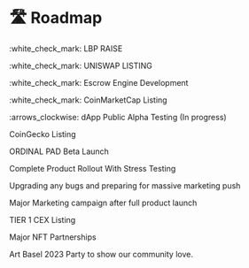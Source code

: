 # 🛣 Roadmap

:white\_check\_mark: LBP RAISE

:white\_check\_mark: UNISWAP LISTING

:white\_check\_mark: Escrow Engine Development

:white\_check\_mark: CoinMarketCap Listing

:arrows\_clockwise: dApp Public Alpha Testing (In progress)

CoinGecko Listing

ORDINAL PAD Beta Launch

Complete Product Rollout With Stress Testing

Upgrading any bugs and preparing for massive marketing push

Major Marketing campaign after full product launch

TIER 1 CEX Listing

Major NFT Partnerships

Art Basel 2023 Party to show our community love.
